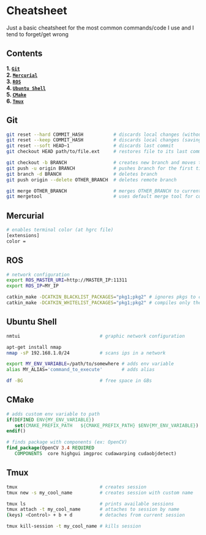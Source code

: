 Cheatsheet
==========

Just a basic cheatsheet for the most common commands/code I use and I tend to forget/get wrong

Contents
---------
**1. [`Git`](#Git)**  
**2. [`Mercurial`](#Mercurial)**  
**3. [`ROS`](#ROS)**  
**4. [`Ubuntu Shell`](#Ubuntu)**  
**5. [`CMake`](#CMake)**  
**6. [`Tmux`](#Tmux)**


Git
---
```bash
git reset --hard COMMIT_HASH           # discards local changes (without saving them)
git reset --keep COMMIT_HASH           # discards local changes (saving them)
git reset --soft HEAD~1                # discards last commit
git checkout HEAD path/to/file.ext     # restores file to its last commited version

git checkout -b BRANCH                 # creates new branch and moves to it
git push -u origin BRANCH              # pushes branch for the first time
git branch -d BRANCH                   # deletes branch
git push origin --delete OTHER_BRANCH  # deletes remote branch 

git merge OTHER_BRANCH                 # merges OTHER_BRANCH to current one
git mergetool                          # uses default merge tool for conflicts
```

Mercurial
---
```bash
# enables terminal color (at hgrc file)
[extensions]
color =
```

ROS
---
```bash
# network configuration
export ROS_MASTER_URI=http://MASTER_IP:11311 
export ROS_IP=MY_IP

catkin_make -DCATKIN_BLACKLIST_PACKAGES="pkg1;pkg2" # ignores pkgs to compile
catkin_make -DCATKIN_WHITELIST_PACKAGES="pkg1;pkg2" # compiles only these pkgs
```

Ubuntu Shell
------
```bash
nmtui                             # graphic network configuration

apt-get install nmap
nmap -sP 192.168.1.0/24           # scans ips in a network

export MY_ENV_VARIABLE=/path/to/somewhere # adds env variable
alias MY_ALIAS='command_to_execute'       # adds alias

df -BG                            # free space in GBs
```

CMake
-----
```cmake
# adds custom env variable to path
if(DEFINED ENV{MY_ENV_VARIABLE})
   set(CMAKE_PREFIX_PATH   ${CMAKE_PREFIX_PATH} $ENV{MY_ENV_VARIABLE})
endif()

# finds package with components (ex: OpenCV)
find_package(OpenCV 3.4 REQUIRED
   COMPONENTS  core highgui imgproc cudawarping cudaobjdetect)
```

Tmux
----

```bash
tmux                              # creates session
tmux new -s my_cool_name          # creates session with custom name

tmux ls                           # prints available sessions
tmux attach -t my_cool_name       # attaches to session by name
(keys) <Control> + b + d          # detaches from current session

tmux kill-session -t my_cool_name # kills session
```